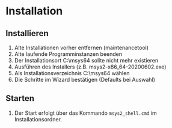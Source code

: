 # Installation

## Installieren

1. Alte Installationen vorher entfernen (maintenancetool)
1. Alte laufende Programminstanzen beenden
1. Der Installationsort C:\msys64 sollte nicht mehr existieren
1. Ausführen des Installers (z.B. msys2-x86_64-20200602.exe)
1. Als Installationsverzeichnis C:\msys64 wählen
1. Die Schritte im Wizard bestätigen (Defaults bei Auswahl)

## Starten

1. Der Start erfolgt über das Kommando 
`msys2_shell.cmd` 
im Installationsordner.


 
